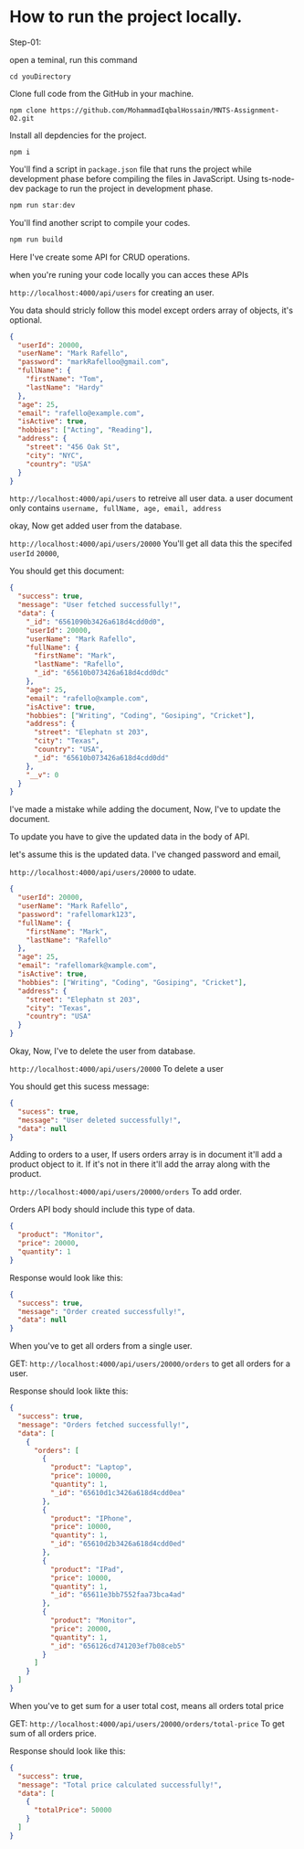 # How to run the project locally.

Step-01:

open a teminal, run this command

```commad
cd youDirectory
```

Clone full code from the GitHub in your machine.

```command
npm clone https://github.com/MohammadIqbalHossain/MNTS-Assignment-02.git
```

Install all depdencies for the project.

```command
npm i
```

You'll find a script in `package.json` file that runs the project while development phase before compiling the files in JavaScript. Using ts-node-dev package to run the project in development phase.

```js
npm run star:dev
```

You'll find another script to compile your codes.

```js
npm run build
```

Here I've create some API for CRUD operations.

when you're runing your code locally you can acces these APIs

`http://localhost:4000/api/users` for creating an user.

You data should stricly follow this model except orders array of objects, it's optional.

```json
{
  "userId": 20000,
  "userName": "Mark Rafello",
  "password": "markRafelloo@gmail.com",
  "fullName": {
    "firstName": "Tom",
    "lastName": "Hardy"
  },
  "age": 25,
  "email": "rafello@example.com",
  "isActive": true,
  "hobbies": ["Acting", "Reading"],
  "address": {
    "street": "456 Oak St",
    "city": "NYC",
    "country": "USA"
  }
}
```

`http://localhost:4000/api/users` to retreive all user data. a user document only contains `username, fullName, age, email, address`

okay, Now get added user from the database.

`http://localhost:4000/api/users/20000` You'll get all data this the specifed `userId` `20000`,

You should get this document:

```json
{
  "success": true,
  "message": "User fetched successfully!",
  "data": {
    "_id": "6561090b3426a618d4cdd0d0",
    "userId": 20000,
    "userName": "Mark Rafello",
    "fullName": {
      "firstName": "Mark",
      "lastName": "Rafello",
      "_id": "65610b073426a618d4cdd0dc"
    },
    "age": 25,
    "email": "rafello@xample.com",
    "isActive": true,
    "hobbies": ["Writing", "Coding", "Gosiping", "Cricket"],
    "address": {
      "street": "Elephatn st 203",
      "city": "Texas",
      "country": "USA",
      "_id": "65610b073426a618d4cdd0dd"
    },
    "__v": 0
  }
}
```

I've made a mistake while adding the document, Now, I've to update the document.

To update you have to give the updated data in the body of API.

let's assume this is the updated data. I've changed password and email,

`http://localhost:4000/api/users/20000` to udate.

```json
{
  "userId": 20000,
  "userName": "Mark Rafello",
  "password": "rafellomark123",
  "fullName": {
    "firstName": "Mark",
    "lastName": "Rafello"
  },
  "age": 25,
  "email": "rafellomark@xample.com",
  "isActive": true,
  "hobbies": ["Writing", "Coding", "Gosiping", "Cricket"],
  "address": {
    "street": "Elephatn st 203",
    "city": "Texas",
    "country": "USA"
  }
}
```

Okay, Now, I've to delete the user from database.

`http://localhost:4000/api/users/20000` To delete a user

You should get this sucess message:

```json
{
  "sucess": true,
  "message": "User deleted successfully!",
  "data": null
}
```

Adding to orders to a user, If users orders array is in document it'll add a product object to it. If it's not in there it'll add the array along with the product.

`http://localhost:4000/api/users/20000/orders` To add order.

Orders API body should include this type of data.

```json
{
  "product": "Monitor",
  "price": 20000,
  "quantity": 1
}
```

Response would look like this:

```json
{
  "success": true,
  "message": "Order created successfully!",
  "data": null
}
```

When you've to get all orders from a single user.

GET: `http://localhost:4000/api/users/20000/orders` to get all orders for a user.

Response should look likte this:

```json
{
  "success": true,
  "message": "Orders fetched successfully!",
  "data": [
    {
      "orders": [
        {
          "product": "Laptop",
          "price": 10000,
          "quantity": 1,
          "_id": "65610d1c3426a618d4cdd0ea"
        },
        {
          "product": "IPhone",
          "price": 10000,
          "quantity": 1,
          "_id": "65610d2b3426a618d4cdd0ed"
        },
        {
          "product": "IPad",
          "price": 10000,
          "quantity": 1,
          "_id": "65611e3bb7552faa73bca4ad"
        },
        {
          "product": "Monitor",
          "price": 20000,
          "quantity": 1,
          "_id": "656126cd741203ef7b08ceb5"
        }
      ]
    }
  ]
}
```

When you've to get sum for a user total cost, means all orders total price

GET: `http://localhost:4000/api/users/20000/orders/total-price` To get sum of all orders price.

Response should look like this:

```json
{
  "success": true,
  "message": "Total price calculated successfully!",
  "data": [
    {
      "totalPrice": 50000
    }
  ]
}
```

